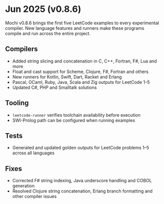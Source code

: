 # Jun 2025 (v0.8.6)

Mochi v0.8.6 brings the first five LeetCode examples to every experimental compiler. New language features and runners make these programs compile and run across the entire project.

## Compilers

- Added string slicing and concatenation in C, C++, Fortran, F#, Lua and more
- Float and cast support for Scheme, Clojure, F#, Fortran and others
- New runners for Kotlin, Swift, Dart, Racket and Erlang
- Pascal, OCaml, Ruby, Java, Scala and Zig outputs for LeetCode 1–5
- Updated C#, PHP and Smalltalk solutions

## Tooling

- `leetcode-runner` verifies toolchain availability before execution
- SWI-Prolog path can be configured when running examples

## Tests

- Generated and updated golden outputs for LeetCode problems 1–5 across all languages

## Fixes

- Corrected F# string indexing, Java underscore handling and COBOL generation
- Resolved Clojure string concatenation, Erlang branch formatting and other compiler issues
